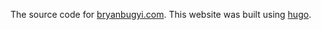 The source code for [bryanbugyi.com][blog]. This website was built using [hugo].

[blog]: https://bryanbugyi.com
[hugo]: https://github.com/gohugoio/hugo
